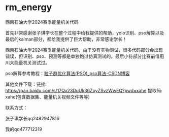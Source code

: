 # rm_energy

西南石油大学2024赛季能量机关代码



首先非常感谢张子琪学长在整个过程中给我提供的帮助，yolo识别、pso解算以及最后的kalman部分，都给我提供了巨大帮助，非常感谢学长！



西南石油大学2024赛季能量机关代码，由于没有实物测试，很多代码部分会出现错误，但识别、pso、预测等都是单独跑过仿真测试的。最后小符部分比赛前借用川大能量机关测试过。



pso解算参考教程：[粒子群优化算法(PSO)_pso算法-CSDN博客](https://blog.csdn.net/weixin_40679412/article/details/80571854)



其他文件下载：链接: https://pan.baidu.com/s/17Qx23DuUk36ZoyZSvzWwEQ?pwd=xahe 提取码: xahe(包含数据集、能量机关视频文件等等)



联系方式：

张子琪学长qq2482947816

我的qq477712319
